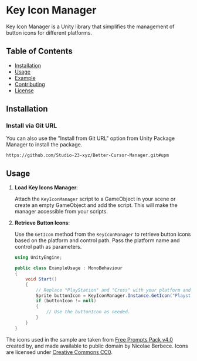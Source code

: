 # Key Icon Manager

Key Icon Manager is a Unity library that simplifies the management of button icons for different platforms.

## Table of Contents

- [Installation](#installation)
- [Usage](#usage)
- [Example](#example)
- [Contributing](#contributing)
- [License](#license)

## Installation

### Install via Git URL
You can also use the "Install from Git URL" option from Unity Package Manager to install the package.
```
https://github.com/Studio-23-xyz/Better-Cursor-Manager.git#upm
```

## Usage

1. **Load Key Icons Manager**:

   Attach the `KeyIconManager` script to a GameObject in your scene or create an empty GameObject and add the script. This will make the manager accessible from your scripts.

2. **Retrieve Button Icons**:

   Use the `GetIcon` method from the `KeyIconManager` to retrieve button icons based on the platform and control path. Pass the platform name and control path as parameters.

   ```csharp
   using UnityEngine;

   public class ExampleUsage : MonoBehaviour
   {
       void Start()
       {
           // Replace "PlayStation" and "Cross" with your platform and control path.
           Sprite buttonIcon = KeyIconManager.Instance.GetIcon("Playstation", "buttonSouth");
           if (buttonIcon != null)
           {
               // Use the buttonIcon as needed.
           }
       }
   }


 The icons used in the sample are taken from [Free Prompts Pack v4.0](https://opengameart.org/content/free-keyboard-and-controllers-prompts-pack) created by, and made available to public domain by Nicolae Berbece.
 Icons are licensed under [Creative Commons CC0](https://creativecommons.org/publicdomain/zero/1.0/).
